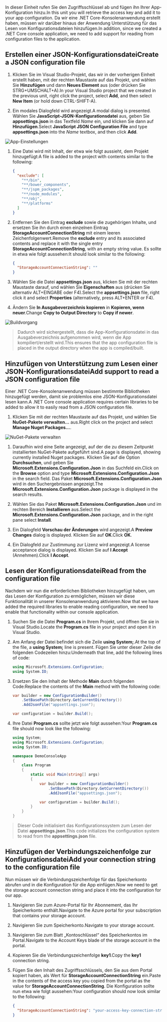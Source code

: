<span data-ttu-id="821b5-101">In dieser Einheit rufen Sie den Zugriffsschlüssel ab und fügen ihn Ihrer App-Konfiguration hinzu.</span><span class="sxs-lookup"><span data-stu-id="821b5-101">In this unit you will retrieve the access key and add it to your app configuration.</span></span> <span data-ttu-id="821b5-102">Da wir eine .NET Core-Konsolenanwendung erstellt haben, müssen wir darüber hinaus der Anwendung Unterstützung für das Lesen von Konfigurationsdateien hinzufügen.</span><span class="sxs-lookup"><span data-stu-id="821b5-102">In addition, since we created a .NET Core console application, we need to add support for reading from configuration files to the application.</span></span>

## <a name="create-a-json-configuration-file"></a><span data-ttu-id="821b5-103">Erstellen einer JSON-Konfigurationsdatei</span><span class="sxs-lookup"><span data-stu-id="821b5-103">Create a JSON configuration file</span></span>

1. <span data-ttu-id="821b5-104">Klicken Sie im Visual Studio-Projekt, das wir in der vorherigen Einheit erstellt haben, mit der rechten Maustaste auf das Projekt, und wählen Sie **Hinzufügen** und dann **Neues Element** aus (oder drücken Sie STRG+UMSCHALT+A).</span><span class="sxs-lookup"><span data-stu-id="821b5-104">In your Visual Studio project that we created in the previous unit, right click the project, select **Add**, and then select **New Item** (or hold down CTRL-SHIFT-A).</span></span>

1. <span data-ttu-id="821b5-105">Ein modales Dialogfeld wird angezeigt.</span><span class="sxs-lookup"><span data-stu-id="821b5-105">A modal dialog is presented.</span></span> <span data-ttu-id="821b5-106">Wählen Sie **JavaScript-JSON-Konfigurationsdatei** aus, geben Sie **appsettings.json** in das Textfeld *Name* ein, und klicken Sie dann auf **Hinzufügen**.</span><span class="sxs-lookup"><span data-stu-id="821b5-106">Select **JavaScript JSON Configuration File** and type **appsettings.json** into the *Name* textbox, and then click **Add**.</span></span>

  ![App-Einstellungen](..\media-draft\7-appsettings.png)

1. <span data-ttu-id="821b5-108">Eine Datei wird mit Inhalt, der etwa wie folgt aussieht, dem Projekt hinzugefügt:</span><span class="sxs-lookup"><span data-stu-id="821b5-108">A file is added to the project with contents similar to the following:</span></span>

    ```json
    {
      "exclude": [
        "**/bin",
        "**/bower_components",
        "**/jspm_packages",
        "**/node_modules",
        "**/obj",
        "**/platforms"
      ]
    }
    ```
1. <span data-ttu-id="821b5-109">Entfernen Sie den Eintrag **exclude** sowie die zugehörigen Inhalte, und ersetzen Sie ihn durch einen einzelnen Eintrag **StorageAccountConnectionString** mit einem leeren Zeichenfolgenwert.</span><span class="sxs-lookup"><span data-stu-id="821b5-109">Remove the **exclude** entry and its associated contents and replace it with the single entry **StorageAccountConnectionString**, with an empty string value.</span></span> <span data-ttu-id="821b5-110">Es sollte in etwa wie folgt aussehen:</span><span class="sxs-lookup"><span data-stu-id="821b5-110">It should look similar to the following:</span></span>

    ```json
    {
      "StorageAccountConnectionString": ""
    }
    ```
1. <span data-ttu-id="821b5-111">Wählen Sie die Datei **appsettings.json** aus, klicken Sie mit der rechten Maustaste darauf, und wählen Sie **Eigenschaften** aus (drücken Sie alternativ ALT+EINGABE oder F4).</span><span class="sxs-lookup"><span data-stu-id="821b5-111">Select the **appsettings.json** file, right click it and select **Properties** (alternatively, press ALT+ENTER or F4).</span></span>

1. <span data-ttu-id="821b5-112">Ändern Sie **In Ausgabeverzeichnis kopieren** in **Kopieren, wenn neuer**.</span><span class="sxs-lookup"><span data-stu-id="821b5-112">Change **Copy to Output Directory** to **Copy if newer**.</span></span>

  ![Buildvorgang](..\media-draft\7-build-action.png)

  > <span data-ttu-id="821b5-114">Dadurch wird sichergestellt, dass die App-Konfigurationsdatei in das Ausgabeverzeichnis aufgenommen wird, wenn die App kompiliert/erstellt wird.</span><span class="sxs-lookup"><span data-stu-id="821b5-114">This ensures that the app configuration file is placed in the output directory when the app is compiled/built.</span></span>

## <a name="add-support-to-read-a-json-configuration-file"></a><span data-ttu-id="821b5-115">Hinzufügen von Unterstützung zum Lesen einer JSON-Konfigurationsdatei</span><span class="sxs-lookup"><span data-stu-id="821b5-115">Add support to read a JSON configuration file</span></span>

<span data-ttu-id="821b5-116">Einer .NET Core-Konsolenanwendung müssen bestimmte Bibliotheken hinzugefügt werden, damit sie problemlos eine JSON-Konfigurationsdatei lesen kann.</span><span class="sxs-lookup"><span data-stu-id="821b5-116">A .NET Core console application requires certain libraries to be added to allow it to easily read from a JSON configuration file.</span></span>

1. <span data-ttu-id="821b5-117">Klicken Sie mit der rechten Maustaste auf das Projekt, und wählen Sie **NuGet-Pakete verwalten...** aus.</span><span class="sxs-lookup"><span data-stu-id="821b5-117">Right click on the project and select **Manage Nuget Packages…**.</span></span>

![NuGet-Pakete verwalten](..\media-draft\5-manage-nuget-packages.png)

1. <span data-ttu-id="821b5-119">Daraufhin wird eine Seite angezeigt, auf der die zu diesem Zeitpunkt installierten NuGet-Pakete aufgeführt sind.</span><span class="sxs-lookup"><span data-stu-id="821b5-119">A page is displayed, showing currently installed Nuget packages.</span></span> <span data-ttu-id="821b5-120">Klicken Sie auf die Option **Durchsuchen**, und geben Sie **Microsoft.Extensions.Configuration.Json** in das Suchfeld ein.</span><span class="sxs-lookup"><span data-stu-id="821b5-120">Click on the **Browse** option and type **Microsoft.Extensions.Configuration.Json** in the search field.</span></span> <span data-ttu-id="821b5-121">Das Paket **Microsoft.Extensions.Configuration.Json** wird in den Suchergebnissen angezeigt.</span><span class="sxs-lookup"><span data-stu-id="821b5-121">The **Microsoft.Extensions.Configuration.Json** package is displayed in the search results.</span></span>

1. <span data-ttu-id="821b5-122">Wählen Sie das Paket **Microsoft.Extensions.Configuration.Json** und im rechten Bereich **Installieren** aus.</span><span class="sxs-lookup"><span data-stu-id="821b5-122">Select the **Microsoft.Extensions.Configuration.Json** package, and in the right pane select **Install**.</span></span>

1. <span data-ttu-id="821b5-123">Ein Dialogfeld **Vorschau der Änderungen** wird angezeigt.</span><span class="sxs-lookup"><span data-stu-id="821b5-123">A **Preview Changes** dialog is displayed.</span></span> <span data-ttu-id="821b5-124">Klicken Sie auf **OK**.</span><span class="sxs-lookup"><span data-stu-id="821b5-124">Click **OK**.</span></span>

1. <span data-ttu-id="821b5-125">Ein Dialogfeld zur Zustimmung zur Lizenz wird angezeigt.</span><span class="sxs-lookup"><span data-stu-id="821b5-125">A license acceptance dialog is displayed.</span></span> <span data-ttu-id="821b5-126">Klicken Sie auf **I Accept** (Annehmen).</span><span class="sxs-lookup"><span data-stu-id="821b5-126">Click **I Accept**.</span></span>


## <a name="read-from-the-configuration-file"></a><span data-ttu-id="821b5-127">Lesen der Konfigurationsdatei</span><span class="sxs-lookup"><span data-stu-id="821b5-127">Read from the configuration file</span></span>

<span data-ttu-id="821b5-128">Nachdem wir nun die erforderlichen Bibliotheken hinzugefügt haben, um das Lesen der Konfiguration zu ermöglichen, müssen wir diese Funktionalität in unserer Konsolenanwendung aktivieren.</span><span class="sxs-lookup"><span data-stu-id="821b5-128">Now that we have added the required libraries to enable reading configuration, we need to enable that functionality within our console application.</span></span>

1. <span data-ttu-id="821b5-129">Suchen Sie die Datei **Program.cs** in Ihrem Projekt, und öffnen Sie sie in Visual Studio.</span><span class="sxs-lookup"><span data-stu-id="821b5-129">Locate the **Program.cs** file in your project and open it in Visual Studio.</span></span>

1. <span data-ttu-id="821b5-130">Am Anfang der Datei befindet sich die Zeile **using System;**.</span><span class="sxs-lookup"><span data-stu-id="821b5-130">At the top of the file, a **using System;** line is present.</span></span> <span data-ttu-id="821b5-131">Fügen Sie unter dieser Zeile die folgenden Codezeilen hinzu:</span><span class="sxs-lookup"><span data-stu-id="821b5-131">Underneath that line, add the following lines of code:</span></span>

    ```csharp
    using Microsoft.Extensions.Configuration;
    using System.IO;
    ```

1. <span data-ttu-id="821b5-132">Ersetzen Sie den Inhalt der Methode **Main** durch folgenden Code:</span><span class="sxs-lookup"><span data-stu-id="821b5-132">Replace the contents of the **Main** method with the following code:</span></span>

    ```csharp
    var builder = new ConfigurationBuilder()
        .SetBasePath(Directory.GetCurrentDirectory())
        .AddJsonFile("appsettings.json");

    var configuration = builder.Build();
    ```

1. <span data-ttu-id="821b5-133">Ihre Datei **Program.cs** sollte jetzt wie folgt aussehen:</span><span class="sxs-lookup"><span data-stu-id="821b5-133">Your **Program.cs** file should now look like the following:</span></span>

    ```csharp
    using System;
    using Microsoft.Extensions.Configuration;
    using System.IO;

    namespace DemoConsoleApp
    {
        class Program
        {
            static void Main(string[] args)
            {
                var builder = new ConfigurationBuilder()
                    .SetBasePath(Directory.GetCurrentDirectory())
                    .AddJsonFile("appsettings.json");

                var configuration = builder.Build();
            }
        }
    }
    ```

> <span data-ttu-id="821b5-134">Dieser Code initialisiert das Konfigurationssystem zum Lesen der Datei **appsettings.json**.</span><span class="sxs-lookup"><span data-stu-id="821b5-134">This code initializes the configuration system to read from the **appsettings.json** file.</span></span>

## <a name="add-your-connection-string-to-the-configuration-file"></a><span data-ttu-id="821b5-135">Hinzufügen der Verbindungszeichenfolge zur Konfigurationsdatei</span><span class="sxs-lookup"><span data-stu-id="821b5-135">Add your connection string to the configuration file</span></span>

<span data-ttu-id="821b5-136">Nun müssen wir die Verbindungszeichenfolge für das Speicherkonto abrufen und in die Konfiguration für die App einfügen.</span><span class="sxs-lookup"><span data-stu-id="821b5-136">Now we need to get the storage account connection string and place it into the configuration for our app.</span></span>

1. <span data-ttu-id="821b5-137">Navigieren Sie zum Azure-Portal für Ihr Abonnement, das Ihr Speicherkonto enthält.</span><span class="sxs-lookup"><span data-stu-id="821b5-137">Navigate to the Azure portal for your subscription that contains your storage account.</span></span>

1. <span data-ttu-id="821b5-138">Navigieren Sie zum Speicherkonto.</span><span class="sxs-lookup"><span data-stu-id="821b5-138">Navigate to your storage account.</span></span>

1. <span data-ttu-id="821b5-139">Navigieren Sie zum Blatt „Kontoschlüssel“ des Speicherkontos im Portal.</span><span class="sxs-lookup"><span data-stu-id="821b5-139">Navigate to the Account Keys blade of the storage account in the portal.</span></span>

1. <span data-ttu-id="821b5-140">Kopieren Sie die Verbindungszeichenfolge **key1**.</span><span class="sxs-lookup"><span data-stu-id="821b5-140">Copy the **key1** connection string.</span></span>

1. <span data-ttu-id="821b5-141">Fügen Sie den Inhalt des Zugriffsschlüssels, den Sie aus dem Portal kopiert haben, als Wert für **StorageAccountConnectionString** ein.</span><span class="sxs-lookup"><span data-stu-id="821b5-141">Paste in the contents of the access key you copied from the portal as the value for **StorageAccountConnectionString**.</span></span> <span data-ttu-id="821b5-142">Die Konfiguration sollte nun etwa wie folgt aussehen:</span><span class="sxs-lookup"><span data-stu-id="821b5-142">Your configuration should now look similar to the following:</span></span>

    ```json
    {
      "StorageAccountConnectionString": "your-access-key-connection-string-goes-here"
    }
    ```
